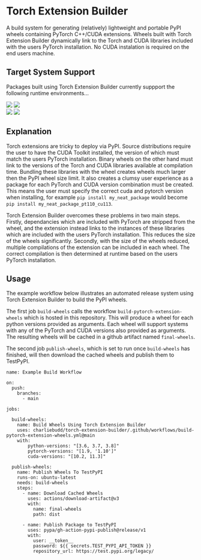 # Torch Extension Builder
A build system for generating (relatively) lightweight and portable PyPI wheels containing PyTorch C++/CUDA extensions. Wheels built with Torch Extension Builder dynamically link to the Torch and CUDA libraries included with the users PyTorch installation. No CUDA instalation is required on the end users machine.

## Target System Support
Packages built using Torch Extension Builder currently suppport the following runtime environments...

<div>
<img src="https://img.shields.io/badge/OS-Linux%20(glibc%20>=%202.17)-7a3b8f.svg"/>
<img src="https://img.shields.io/badge/Python-3.6%20|%203.7%20|%203.8-3776ab.svg"/>
<br />
<img src="https://img.shields.io/badge/PyTorch-1.9%20|%201.10%20|%201.11-EE4C2C.svg"/>
<img src="https://img.shields.io/badge/CUDA-10.2%20|%2011.3-76b900.svg"/>
<div />

## Explanation
Torch extensions are tricky to deploy via PyPI. Source distributions require the user to have the CUDA Toolkit installed, the version of which must match the users PyTorch installation. Binary wheels on the other hand must link to the versions of the Torch and CUDA libraries available at compilation time. Bundling these libraries with the wheel creates wheels much larger then the PyPI wheel size limit. It also creates a clumsy user experience as a package for each PyTorch and CUDA version combination must be created. This means the user must specify the correct cuda and pytorch version when installing, for example ```pip install my_neat_package``` would become ```pip install my_neat_package_pt110_cu113```. 

Torch Extension Builder overcomes these problems in two main steps. Firstly, dependancies which are included with PyTorch are stripped from the wheel, and the extension instead links to the instances of these libraries which are included with the users PyTorch installation. This reduces the size of the wheels significantly. Secondly, with the size of the wheels reduced, multiple compilations of the extension can be included in each wheel. The correct compilation is then determined at runtime based on the users PyTorch installation.
  
## Usage
The example workflow below illustrates an automated release system using Torch Extension Builder to build the PyPI wheels. 

The first job `build-wheels` calls the workflow `build-pytorch-extension-wheels` which is hosted in this repository. This will produce a wheel for each python versions provided as arguments. Each wheel will support systems with any of the PyTorch and CUDA versions also provided as arguments. The resulting wheels will be cached in a github artifact named `final-wheels`. 

The second job `publish-wheels`, which is set to run once `build-wheels` has finished, will then download the cached wheels and publish them to TestPyPI.

```
name: Example Build Workflow

on:
  push:
    branches:
      - main

jobs:

  build-wheels:
    name: Build Wheels Using Torch Extension Builder
    uses: charliebudd/torch-extension-builder/.github/workflows/build-pytorch-extension-wheels.yml@main
    with:
        python-versions: "[3.6, 3.7, 3.8]"
        pytorch-versions: "[1.9, '1.10']"
        cuda-versions: "[10.2, 11.3]"

  publish-wheels:
    name: Publish Wheels To TestPyPI
    runs-on: ubuntu-latest
    needs: build-wheels
    steps:
      - name: Download Cached Wheels
        uses: actions/download-artifact@v3
        with:
          name: final-wheels
          path: dist

      - name: Publish Package to TestPyPI
        uses: pypa/gh-action-pypi-publish@release/v1
        with:
          user: __token__
          password: ${{ secrets.TEST_PYPI_API_TOKEN }}
          repository_url: https://test.pypi.org/legacy/
```
